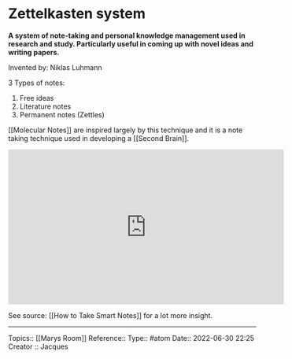 # Zettelkasten system

**A system of note-taking and personal knowledge management used in research and study. Particularly useful in coming up with novel ideas and writing papers.**

Invented by: Niklas Luhmann

3 Types of notes:
1. Free ideas
2. Literature notes
3. Permanent notes (Zettles)

[[Molecular Notes]] are inspired largely by this technique and it is a note taking technique used in developing a [[Second Brain]].

<iframe width="560" height="315" src="https://www.youtube.com/embed/rOSZOCoqOo8" title="YouTube video player" frameborder="0" allow="accelerometer; autoplay; clipboard-write; encrypted-media; gyroscope; picture-in-picture" allowfullscreen></iframe>

See source: [[How to Take Smart Notes]] for a lot more insight.

---
Topics:: [[Marys Room]]
Reference:: 
Type:: #atom
Date:: 2022-06-30 22:25
Creator :: Jacques